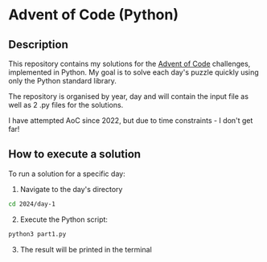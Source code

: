 # Advent of Code (Python)

## Description 

This repository contains my solutions for the [Advent of
Code](https://adventofcode.com/) challenges, implemented in Python. My goal is
to solve each day's puzzle quickly using only the Python standard library.

The repository is organised by year, day and will contain the input file as well
as 2 .py files for the solutions.

I have attempted AoC since 2022, but due to time constraints - I don't get far!

## How to execute a solution

To run a solution for a specific day:

1. Navigate to the day's directory

```bash
cd 2024/day-1
```
2. Execute the Python script:

```bash
python3 part1.py
```

3. The result will be printed in the terminal
